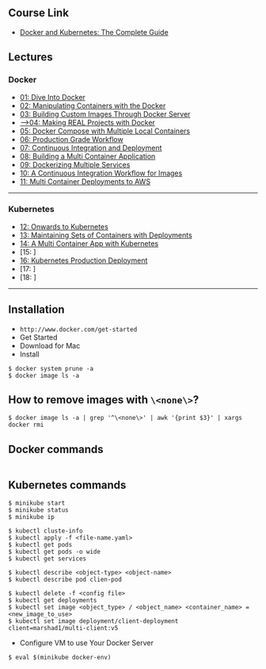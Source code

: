 ## Course Link

* [Docker and Kubernetes: The Complete Guide](https://www.udemy.com/docker-and-kubernetes-the-complete-guide/)

## Lectures

### Docker

* [01: Dive Into Docker](https://github.com/muarshad01/Docker-and-Kubernetes/blob/master/01_Dive_Into_Docker.md)
* [02: Manipulating Containers with the Docker](https://github.com/muarshad01/Docker-and-Kubernetes/blob/master/02_Manipulating_Containers_with_the_Docker.md)
* [03: Building Custom Images Through Docker Server](https://github.com/muarshad01/Docker-and-Kubernetes/blob/master/03_Building_Custom_Images_Through_Docker_Server.md)
* [-->04: Making REAL Projects with Docker](https://github.com/muarshad01/Docker-and-Kubernetes/blob/master/04_Making_Real_Projects_with_Docker.md)
* [05: Docker Compose with Multiple Local Containers](https://github.com/muarshad01/Docker-and-Kubernetes/blob/master/05_Docker_Compose_with_Multiple_Local_Containers.md)
* [06: Production Grade Workflow](https://github.com/muarshad01/Docker-and-Kubernetes/blob/master/06_Production_Grade_Workflow.md)
* [07: Continuous Integration and Deployment](https://github.com/muarshad01/Docker-and-Kubernetes/blob/master/07_Continuous_Integration_and_Deployment.md)
* [08: Building a Multi Container Application](https://github.com/muarshad01/Docker-and-Kubernetes/blob/master/08_Building_a_multi_container_application.md)
* [09: Dockerizing Multiple Services](https://github.com/muarshad01/Docker-and-Kubernetes/blob/master/09_Dockerizing_multiple_services.md)
* [10: A Continuous Integration Workflow for Images](https://github.com/muarshad01/Docker-and-Kubernetes/blob/master/10_A_contious_integration_workflow_for_images.md)
* [11: Multi Container Deployments to AWS](https://github.com/muarshad01/Docker-and-Kubernetes/blob/master/11_Multi-Container_Deployments_to_AWS.md)

***

### Kubernetes

* [12: Onwards to Kubernetes](https://github.com/muarshad01/Docker-and-Kubernetes/blob/master/12_Onwards_to_Kubernetes.md)
* [13: Maintaining Sets of Containers with Deployments](https://github.com/muarshad01/Docker-and-Kubernetes/blob/master/13_Maintaining_Sets_of_Containers_with_Deployments.md)
* [14: A Multi Container App with Kubernetes](https://github.com/muarshad01/Docker-and-Kubernetes/blob/master/14_A_Multi-Container_App_with_Kubernetes.md)
* [15: ]
* [16: Kubernetes Production Deployment](https://github.com/muarshad01/Docker-and-Kubernetes/blob/master/16_Kubernetes_Production_Deployment.md)
* [17: ]
* [18: ]

***

## Installation

* `http://www.docker.com/get-started` 
* Get Started
* Download for Mac 
* Install

```
$ docker system prune -a
$ docker image ls -a
```

## How to remove images with `\<none\>`?

```
$ docker image ls -a | grep '^\<none\>' | awk '{print $3}' | xargs docker rmi
```

## Docker commands

```
```

## Kubernetes commands

```
$ minikube start
$ minikube status
$ minikube ip

$ kubectl cluste-info
$ kubectl apply -f <file-name.yaml>
$ kubectl get pods
$ kubectl get pods -o wide
$ kubectl get services

$ kubectl describe <object-type> <object-name>
$ kubectl describe pod clien-pod

$ kubectl delete -f <config file>
$ kubectl get deployments
$ kubectl set image <object_type> / <object_name> <container_name> = <new_image_to_use>
$ kubectl set image deployment/client-deployment client=marshad1/multi-client:v5
```

* Configure VM to use Your Docker Server 

```
$ eval $(minikube docker-env)
```
